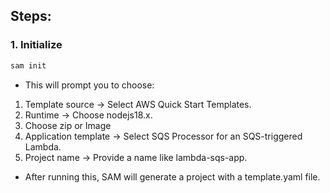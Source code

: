 ## Steps:
### 1. Initialize
```sh
sam init
```
- This will prompt you to choose:

1. Template source → Select AWS Quick Start Templates.
1. Runtime → Choose nodejs18.x.
1. Choose zip or Image
1. Application template → Select SQS Processor for an SQS-triggered Lambda.
1. Project name → Provide a name like lambda-sqs-app.
- After running this, SAM will generate a project with a template.yaml file.
